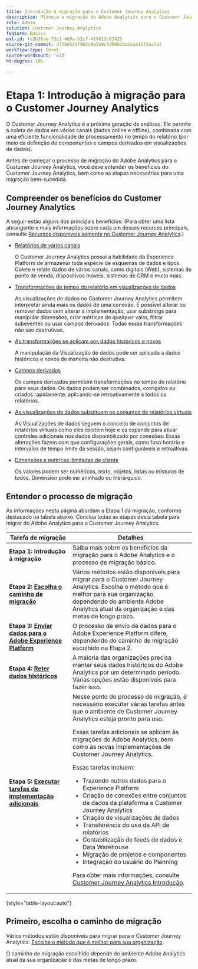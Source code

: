 ```yaml
---
title: Introdução à migração para o Customer Journey Analytics
description: Planeje a migração do Adobe Analytics para o Customer Journey Analytics
role: Admin
solution: Customer Journey Analytics
feature: Basics
exl-id: fd3b36ab-72c1-469a-b2c7-419813c82425
source-git-commit: d734e5daf9b5c9a559c0390622ab5aa15f2aa7a2
workflow-type: tm+mt
source-wordcount: '633'
ht-degree: 10%

---
```


# Etapa 1: Introdução à migração para o Customer Journey Analytics

O Customer Journey Analytics é a próxima geração de análises. Ele permite a coleta de dados em vários canais (dados online e offline), combinada com uma eficiente funcionalidade de processamento no tempo do relatório (por meio da definição de componentes e campos derivados em visualizações de dados).

Antes de começar o processo de migração do Adobe Analytics para o Customer Journey Analytics, você deve entender os benefícios do Customer Journey Analytics, bem como as etapas necessárias para uma migração bem-sucedida.

## Compreender os benefícios do Customer Journey Analytics

A seguir estão alguns dos principais benefícios: (Para obter uma lista abrangente e mais informações sobre cada um desses recursos principais, consulte [Recursos disponíveis somente no Customer Journey Analytics](/help/getting-started/aa-vs-cja/cja-aa.md#adobe-customer-journey-analytics-features-not-available-in-adobe-analytics).)

* [Relatórios de vários canais](/help/getting-started/aa-to-cja-user.md#changes-to-data-architecture)

  O Customer Journey Analytics possui a habilidade da Experience Platform de armazenar toda espécie de esquemas de dados e tipos. Colete e relate dados de vários canais, como digitais (Web), sistemas de ponto de venda, dispositivos móveis, sistemas de CRM e muito mais.

* [Transformações de tempo do relatório em visualizações de dados](/help/getting-started/aa-vs-cja/vrs-dataview-sandbox-adc.md#customer-journey-analytics-data-views)

  As visualizações de dados no Customer Journey Analytics permitem interpretar ainda mais os dados de uma conexão. É possível alterar ou remover dados sem alterar a implementação, usar substrings para manipular dimensões, criar métricas de qualquer valor, filtrar subeventes ou usar campos derivados. Todas essas transformações não são destrutivas.

* [As transformações se aplicam aos dados históricos e novos](/help/getting-started/aa-vs-cja/vrs-dataview-sandbox-adc.md)

  A manipulação da Visualização de dados pode ser aplicada a dados históricos e novos de maneira não destrutiva.

* [Campos derivados](/help/data-views/derived-fields/derived-fields.md)

  Os campos derivados permitem transformações no tempo do relatório para seus dados. Os dados podem ser combinados, corrigidos ou criados rapidamente, aplicando-se retroativamente a todos os relatórios.

* [As visualizações de dados substituem os conjuntos de relatórios virtuais](/help/getting-started/aa-to-cja-user.md#changes-to-the-concept-of-virtual-report-suites)

  As Visualizações de dados seguem o conceito de conjuntos de relatórios virtuais como eles existem hoje e os expande para ativar controles adicionais nos dados disponibilizado por conexões. Essas alterações fazem com que configurações gerais, como fuso horário e intervalos de tempo limite da sessão, sejam configuráveis e retroativas.

* [Dimensões e métricas ilimitadas de cliente](/help/getting-started/aa-to-cja-user.md#changes-to-the-concept-of-evars-and-props)

  Os valores podem ser numéricos, texto, objetos, listas ou misturas de todos. Dimension pode ser aninhado ou hierárquico.

## Entender o processo de migração

<!-- Include a graphic of the end-to-end process, as well as links to each step of the process -->
As informações nesta página abordam a Etapa 1 da migração, conforme destacado na tabela abaixo. Conclua todas as etapas desta tabela para migrar do Adobe Analytics para o Customer Journey Analytics.

| Tarefa de migração | Detalhes |
|---------|----------|
| <span class="preview">**Etapa 1: Introdução à migração**</span> | <span class="preview">Saiba mais sobre os benefícios da migração para o Adobe Analytics e o processo de migração básico.</span> |
| **Etapa 2: [Escolha o caminho de migração](/help/getting-started/cja-migration/cja-migration-path.md)** | Vários métodos estão disponíveis para migrar para o Customer Journey Analytics. Escolha o método que é melhor para sua organização, dependendo do ambiente Adobe Analytics atual da organização e das metas de longo prazo. |
| **Etapa 3: [Enviar dados para o Adobe Experience Platform](/help/getting-started/cja-migration/cja-migration-send-to-platform.md)** | O processo de envio de dados para o Adobe Experience Platform difere, dependendo do caminho de migração escolhido na Etapa 2. |
| **Etapa 4: [Reter dados históricos](/help/getting-started/cja-migration/cja-migration-historical-data.md)** | A maioria das organizações precisa manter seus dados históricos do Adobe Analytics por um determinado período. Várias opções estão disponíveis para fazer isso. |
| **Etapa 5: [Executar tarefas de implementação adicionais](/help/getting-started/cja-getting-started.md)** | Nesse ponto do processo de migração, é necessário executar várias tarefas antes que o ambiente de Customer Journey Analytics esteja pronto para uso.<p>Essas tarefas adicionais se aplicam às migrações do Adobe Analytics, bem como às novas implementações de Customer Journey Analytics.</p><p>Essas tarefas incluem:</p><ul><li>Trazendo outros dados para o Experience Platform</li><li>Criação de conexões entre conjuntos de dados da plataforma e Customer Journey Analytics</li><li>Criação de visualizações de dados</li><li>Transferência do uso da API de relatórios</li><li>Contabilização de feeds de dados e Data Warehouse</li><li>Migração de projetos e componentes</li><li>Integração do usuário do Planning</li></ul> <p>Para obter mais informações, consulte [Customer Journey Analytics Introdução](/help/getting-started/cja-getting-started.md). |

{style="table-layout:auto"}

## Primeiro, escolha o caminho de migração

Vários métodos estão disponíveis para migrar para o Customer Journey Analytics. [Escolha o método que é melhor para sua organização](/help/getting-started/cja-migration/cja-migration-path.md).

O caminho de migração escolhido depende do ambiente Adobe Analytics atual da sua organização e das metas de longo prazo.
